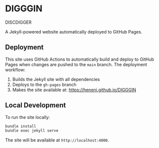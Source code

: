 # DIGGGIN
DISCDIGGER

A Jekyll-powered website automatically deployed to GitHub Pages.

## Deployment

This site uses GitHub Actions to automatically build and deploy to GitHub Pages when changes are pushed to the `main` branch. The deployment workflow:

1. Builds the Jekyll site with all dependencies
2. Deploys to the `gh-pages` branch
3. Makes the site available at: https://heneni.github.io/DIGGGIN

## Local Development

To run the site locally:

```bash
bundle install
bundle exec jekyll serve
```

The site will be available at `http://localhost:4000`.
